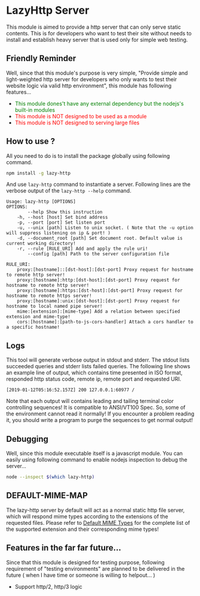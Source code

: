 # LazyHttp Server #
This module is aimed to provide a http server that can only serve static contents. This is for developers who want to test their site without needs to install and establish heavy server that is used only for simple web testing.

## Friendly Reminder ##
Well, since that this module's purpose is very simple, "Provide simple and light-weighted http server for developers who only wants to test their website logic via valid http environment", this module has following features...

- <span style='color:green'>This module dones't have any external dependency but the nodejs's built-in modules</span>
- <span style='color:red'>This module is NOT designed to be used as a module</span>
- <span style='color:red'>This module is NOT designed to serving large files</span>

## How to use ? ##
All you need to do is to install the package globally using following command.
```bash
npm install -g lazy-http
```

And use `lazy-http` command to instantiate a server. Following lines are the verbose output of the `lazy-http --help` command.
```text
Usage: lazy-http [OPTIONS]
OPTIONS:
        --help Show this instruction
    -h, --host [host] Set bind address
    -p, --port [port] Set listen port
    -u, --unix [path] Listen to unix socket. ( Note that the -u option will suppress listening on ip & port! )
    -d, --document_root [path] Set document root. Default value is current working directory!
    -r, --rule [RULE_URI] Add and apply the rule uri!
        --config [path] Path to the server configuration file

RULE_URI:
    proxy:[hostname]::[dst-host]:[dst-port] Proxy request for hostname to remote http server!
    proxy:[hostname]:http:[dst-host]:[dst-port] Proxy request for hostname to remote http server!
    proxy:[hostname]:https:[dst-host]:[dst-port] Proxy request for hostname to remote https server!
    proxy:[hostname]:unix:[dst-host]:[dst-port] Proxy request for hostname to local named pipe server!
    mime:[extension]:[mime-type] Add a relation between specified extension and mime-type!
    cors:[hostname]:[path-to-js-cors-handler] Attach a cors handler to a specific hostname!
```

## Logs ##
This tool will generate verbose output in stdout and stderr. The stdout lists succeeded queries and stderr lists failed queries. The following line shows an example line of output, which contains time presented in ISO format, responded http status code, remote ip, remote port and requested URI.

```text
[2019-01-12T05:16:52.157Z] 200 127.0.0.1:60977 /
```

Note that each output will contains leading and tailing terminal color controlling sequences! It is compatible to ANSI/VT100 Spec. So, some of the environment cannot read it normally! If you encounter a problem reading it, you should write a program to purge the sequences to get normal output!


## Debugging ##
Well, since this module executable itself is a javascript module. You can easily using following command to enable nodejs inspection to debug the server...

```bash
node --inspect $(which lazy-http)
```

## DEFAULT-MIME-MAP ##
The lazy-http server by default will act as a normal static http file server, which will respond mime types according to the extensions of the requested files. Please refer to [Default MIME Types](./docs/default-mime-types.md) for the complete list of the supported extension and their corresponding mime types!

## Features in the far far future... ##
Since that this module is designed for testing purpose, following requirement of "testing environments" are planned to be delivered in the future ( when I have time or someone is willing to helpout... )

- Support http/2, http/3 logic
